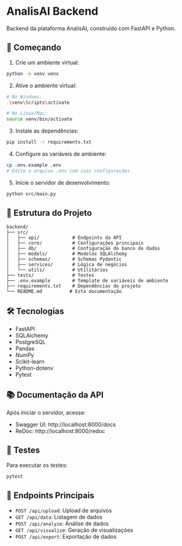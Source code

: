 # AnalisAI Backend

Backend da plataforma AnalisAI, construído com FastAPI e Python.

## 🚀 Começando

1. Crie um ambiente virtual:
```bash
python -m venv venv
```

2. Ative o ambiente virtual:
```bash
# No Windows:
.\venv\Scripts\activate

# No Linux/Mac:
source venv/bin/activate
```

3. Instale as dependências:
```bash
pip install -r requirements.txt
```

4. Configure as variáveis de ambiente:
```bash
cp .env.example .env
# Edite o arquivo .env com suas configurações
```

5. Inicie o servidor de desenvolvimento:
```bash
python src/main.py
```

## 📁 Estrutura do Projeto

```
backend/
├── src/
│   ├── api/            # Endpoints da API
│   ├── core/           # Configurações principais
│   ├── db/             # Configuração do banco de dados
│   ├── models/         # Modelos SQLAlchemy
│   ├── schemas/        # Schemas Pydantic
│   ├── services/       # Lógica de negócios
│   └── utils/          # Utilitários
├── tests/              # Testes
├── .env.example        # Template de variáveis de ambiente
├── requirements.txt    # Dependências do projeto
└── README.md          # Esta documentação
```

## 🛠️ Tecnologias

- FastAPI
- SQLAlchemy
- PostgreSQL
- Pandas
- NumPy
- Scikit-learn
- Python-dotenv
- Pytest

## 📚 Documentação da API

Após iniciar o servidor, acesse:
- Swagger UI: http://localhost:8000/docs
- ReDoc: http://localhost:8000/redoc

## 🧪 Testes

Para executar os testes:
```bash
pytest
```

## 📝 Endpoints Principais

- `POST /api/upload`: Upload de arquivos
- `GET /api/data`: Listagem de dados
- `POST /api/analyze`: Análise de dados
- `GET /api/visualize`: Geração de visualizações
- `POST /api/export`: Exportação de dados 